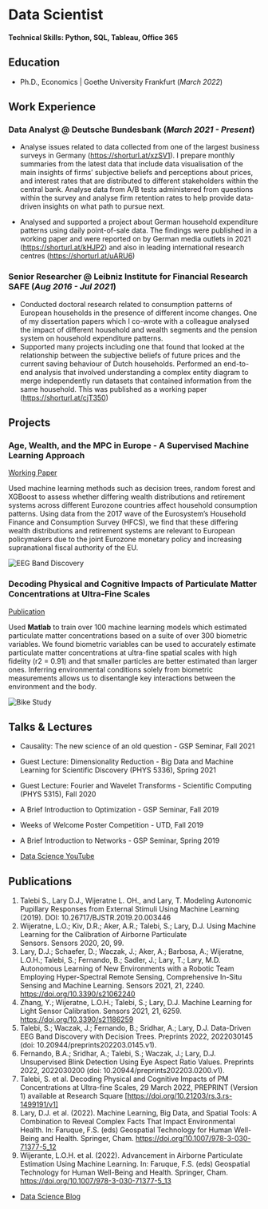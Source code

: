 # Data Scientist

#### Technical Skills: Python, SQL, Tableau, Office 365

## Education
- Ph.D., Economics | Goethe University Frankfurt (_March 2022_)								       		

## Work Experience
### Data Analyst @ Deutsche Bundesbank (_March 2021 - Present_)

- Analyse issues related to data collected from one of the largest business surveys in Germany (https://shorturl.at/xzSV1). I prepare monthly summaries from the latest data that include data visualisation of 
the main insights of firms’ subjective beliefs and perceptions about prices, and interest rates that are distributed to different stakeholders within the central bank. Analyse data from A/B tests administered from 
questions within the survey and analyse firm retention rates to help provide data-driven insights on what path to pursue next. 

- Analysed and supported a project about German household expenditure patterns using daily point-of-sale data. The findings were published in a working paper and were reported on by German media outlets in 
2021 (https://shorturl.at/kHJP2) and also in leading international research centres (https://shorturl.at/uARU6)

### Senior Researcher @ Leibniz Institute for Financial Research SAFE (_Aug 2016 - Jul 2021_)
- Conducted doctoral research related to consumption patterns of European households in the presence of different income changes. One of my dissertation papers which I co-wrote with a colleague analysed the impact of
different household and wealth segments and the pension system on household expenditure patterns.
- Supported many projects including one that found that looked at the relationship between the subjective beliefs of future prices and the current saving behaviour of Dutch households. Performed an end-to-end analysis
that involved understanding a complex entity diagram to merge independently run datasets that contained information from the same household. This was published as a working paper (https://shorturl.at/cjT350)

## Projects
### Age, Wealth, and the MPC in Europe - A Supervised Machine Learning Approach
[Working Paper](https://www.mdpi.com/1424-8220/22/8/3048)

Used machine learning methods such as decision trees, random forest and XGBoost to assess whether differing wealth distributions and retirement systems across different Eurozone countries affect household consumption patterns. Using data from the 2017 wave of the Eurosystem’s Household Finance and Consumption Survey (HFCS), we find that these differing wealth distributions and retirement systems are relevant to European policymakers due to the joint Eurozone monetary policy and increasing supranational fiscal authority of the EU. 


![EEG Band Discovery](/assets/img/eeg_band_discovery.jpeg)

### Decoding Physical and Cognitive Impacts of Particulate Matter Concentrations at Ultra-Fine Scales
[Publication](https://www.mdpi.com/1424-8220/22/11/4240)

Used **Matlab** to train over 100 machine learning models which estimated particulate matter concentrations based on a suite of over 300 biometric variables. We found biometric variables can be used to accurately estimate particulate matter concentrations at ultra-fine spatial scales with high fidelity (r2 = 0.91) and that smaller particles are better estimated than larger ones. Inferring environmental conditions solely from biometric measurements allows us to disentangle key interactions between the environment and the body.

![Bike Study](/assets/img/bike_study.jpeg)

## Talks & Lectures
- Causality: The new science of an old question - GSP Seminar, Fall 2021
- Guest Lecture: Dimensionality Reduction - Big Data and Machine Learning for Scientific Discovery (PHYS 5336), Spring 2021
- Guest Lecture: Fourier and Wavelet Transforms - Scientific Computing (PHYS 5315), Fall 2020
- A Brief Introduction to Optimization - GSP Seminar, Fall 2019
- Weeks of Welcome Poster Competition - UTD, Fall 2019
- A Brief Introduction to Networks - GSP Seminar, Spring 2019

- [Data Science YouTube](https://www.youtube.com/channel/UCa9gErQ9AE5jT2DZLjXBIdA)

## Publications
1. Talebi S., Lary D.J., Wijeratne L. OH., and Lary, T. Modeling Autonomic Pupillary Responses from External Stimuli Using Machine Learning (2019). DOI: 10.26717/BJSTR.2019.20.003446
2. Wijeratne, L.O.; Kiv, D.R.; Aker, A.R.; Talebi, S.; Lary, D.J. Using Machine Learning for the Calibration of Airborne Particulate Sensors. Sensors 2020, 20, 99.
3. Lary, D.J.; Schaefer, D.; Waczak, J.; Aker, A.; Barbosa, A.; Wijeratne, L.O.H.; Talebi, S.; Fernando, B.; Sadler, J.; Lary, T.; Lary, M.D. Autonomous Learning of New Environments with a Robotic Team Employing Hyper-Spectral Remote Sensing, Comprehensive In-Situ Sensing and Machine Learning. Sensors 2021, 21, 2240. https://doi.org/10.3390/s21062240
4. Zhang, Y.; Wijeratne, L.O.H.; Talebi, S.; Lary, D.J. Machine Learning for Light Sensor Calibration. Sensors 2021, 21, 6259. https://doi.org/10.3390/s21186259
5. Talebi, S.; Waczak, J.; Fernando, B.; Sridhar, A.; Lary, D.J. Data-Driven EEG Band Discovery with Decision Trees. Preprints 2022, 2022030145 (doi: 10.20944/preprints202203.0145.v1).
6. Fernando, B.A.; Sridhar, A.; Talebi, S.; Waczak, J.; Lary, D.J. Unsupervised Blink Detection Using Eye Aspect Ratio Values. Preprints 2022, 2022030200 (doi: 10.20944/preprints202203.0200.v1).
7. Talebi, S. et al. Decoding Physical and Cognitive Impacts of PM Concentrations at Ultra-fine Scales, 29 March 2022, PREPRINT (Version 1) available at Research Square [https://doi.org/10.21203/rs.3.rs-1499191/v1]
8. Lary, D.J. et al. (2022). Machine Learning, Big Data, and Spatial Tools: A Combination to Reveal Complex Facts That Impact Environmental Health. In: Faruque, F.S. (eds) Geospatial Technology for Human Well-Being and Health. Springer, Cham. https://doi.org/10.1007/978-3-030-71377-5_12
9. Wijerante, L.O.H. et al. (2022). Advancement in Airborne Particulate Estimation Using Machine Learning. In: Faruque, F.S. (eds) Geospatial Technology for Human Well-Being and Health. Springer, Cham. https://doi.org/10.1007/978-3-030-71377-5_13

- [Data Science Blog](https://medium.com/@shawhin)
